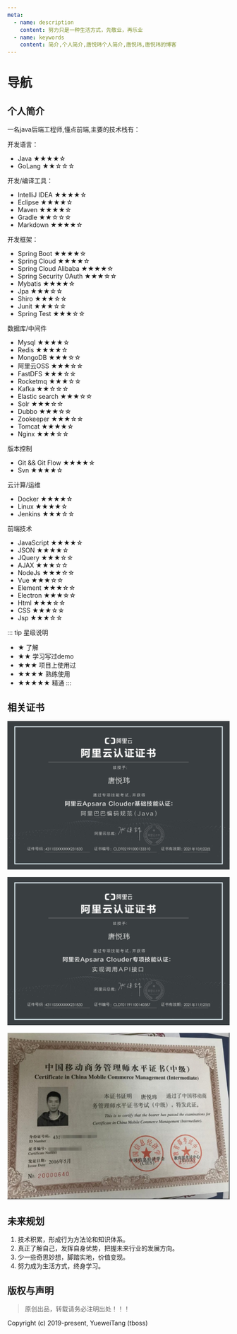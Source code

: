 ```yaml
---
meta:
  - name: description
    content: 努力只是一种生活方式，先敬业，再乐业
  - name: keywords
    content: 简介,个人简介,唐悦玮个人简介,唐悦玮,唐悦玮的博客
---
```


# 导航

## 个人简介
一名java后端工程师,懂点前端,主要的技术栈有：

开发语言：
- Java  ★★★★☆
- GoLang ★★☆☆☆

开发/编译工具：
- IntelliJ IDEA ★★★★☆
- Eclipse ★★★★☆
- Maven ★★★★☆
- Gradle ★★☆☆☆
- Markdown ★★★★☆

开发框架：
- Spring Boot ★★★★☆
- Spring Cloud ★★★★☆
- Spring Cloud Alibaba ★★★★☆
- Spring Security OAuth ★★★☆☆
- Mybatis ★★★★☆
- Jpa ★★★☆☆
- Shiro ★★★☆☆
- Junit ★★★☆☆
- Spring Test ★★★☆☆


数据库/中间件
- Mysql  ★★★★☆
- Redis  ★★★★☆
- MongoDB ★★★☆☆
- 阿里云OSS ★★★☆☆
- FastDFS ★★★☆☆
- Rocketmq ★★★☆☆
- Kafka ★★☆☆☆
- Elastic search ★★★☆☆
- Solr ★★★☆☆
- Dubbo ★★★☆☆
- Zookeeper ★★★☆☆
- Tomcat ★★★★☆
- Nginx ★★★☆☆

版本控制
- Git && Git Flow ★★★★☆
- Svn ★★★★☆

云计算/运维
- Docker ★★★★☆
- Linux ★★★★☆
- Jenkins ★★★☆☆

前端技术
- JavaScript ★★★★☆
- JSON ★★★★☆
- JQuery ★★★☆☆
- AJAX ★★★☆☆
- NodeJs ★★★☆☆
- Vue ★★★☆☆
- Element ★★★☆☆
- Electron ★★★☆☆
- Html ★★★☆☆
- CSS ★★★☆☆
- Jsp ★★★☆☆


::: tip 星级说明
- ★ 了解
- ★★ 学习写过demo
- ★★★ 项目上使用过
- ★★★★ 熟练使用
- ★★★★★ 精通
:::

## 相关证书
![zs](/img_48ac567486fc4b1f17d8b416bfd360f6.jpg)

![zs](/img_d2e22b07d09397dcef4430ee200c208e.jpg)

![zs](/zs-ydsws-ys.jpg)

## 未来规划
1. 技术积累，形成行为方法论和知识体系。
2. 真正了解自己，发挥自身优势，把握未来行业的发展方向。
3. 少一些奇思妙想，脚踏实地，价值变现。
4. 努力成为生活方式，终身学习。

## 版权与声明
> 原创出品，转载请务必注明出处！！！

Copyright (c) 2019-present, YueweiTang (tboss)
